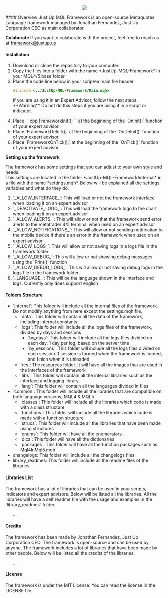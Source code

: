 <p align="center"><a href="https://symfony.com" target="_blank">
    <img src="https://s3.us-west-2.amazonaws.com/secure.notion-static.com/a405bc87-58fc-471b-8a07-f1ad1fb1fb52/Aadir_un_poco_de_texto.png?X-Amz-Algorithm=AWS4-HMAC-SHA256&X-Amz-Content-Sha256=UNSIGNED-PAYLOAD&X-Amz-Credential=AKIAT73L2G45EIPT3X45%2F20221211%2Fus-west-2%2Fs3%2Faws4_request&X-Amz-Date=20221211T182935Z&X-Amz-Expires=86400&X-Amz-Signature=6f9a25b5edace6250eeaa4d9de75b7abe55a2caa87cfadff9cd2b1c2da32d348&X-Amz-SignedHeaders=host&response-content-disposition=filename%3D%22A%25C3%25B1adir%2520un%2520poco%2520de%2520texto.png%22&x-id=GetObject">
</a></p>
#### Overview
Just Up MQL Framework is an open-source Metaquotes Language framework managed by Jonathan Fernandez, Just Up Corporation CEO as main collaborator.

**Colaborate**
If you want to colaborate with the project, feel free to reach us at [framework@justup.us](mailto:framework@justup.us "framework@justup.us")

#### Installation
<ol>
<li>Download or clone the repository to your computer. </li>
<li>Copy the files into a folder with the name *JustUp-MQL-Framework* in your MQL4/5 base folder</li>
<li>Place the code line below in your scrip/ea main file header</li>

```cpp
#include <../JustUp-MQL-Framework/Main.mqh>
```

<p>If you are using it in an Expert Advisor, follow the next steps.
**Warning** Do not do this steps if you are using it in a script or indicator.</p>
<li>Place ```cpp FrameworkInit();``` at the beginning of the `OnInit()` function of your expert advisor.</li>
<li>Place `FrameworkDeInit();` at the beginning of the `OnDeInit()` function of your expert advisor.</li>
<li>Place `FrameworkOnTick();` at the beginning of the `OnTick()` function of your expert advisor.</li>
</ol>

**Setting up the framework**
<p>The framework has some settings that you can adjust to your own style and needs.<br>
This settings are located in the folder *JustUp-MQL-Framework/internal* in a file with the name *settings.mqh*.
Below will be explained all the settings variables and what do they do.</p>
<ol>
<li>`_ALLOW_INTERFACE_`: This will load or not the framework interface when loading it on an expert advisor</li>
<li>`_DEACTIVATE_LOGO_`: This will load the framework logo to the chart when loading it on an expert advisor</li>
<li>`_ALLOW_ALERTS_`: This will allow or not that the framework send error alerts to the metatrader 4/5 terminal when used on an expert advisor</li>
<li>`_ALLOW_NOTIFICATIONS_`: This will allow or not sending notification to the mobile device if there's an error in the framework when used on an expert advisor</li>
<li>`_ALLOW_LOGS_`: This will allow or not saving logs in a logs file in the framework folder</li>
<li>`_ALLOW_DEBUG_`: This will allow or not showing debug messages using the `Print()` function</li>
<li>`_ALLOW_DEBUG_LOGS_`: This will allow or not saving debug logs in the logs file in the framework folder</li>
<li>`_LANGUAGE_`: This will be the language shown in the interface and logs. Currently only does support english</li>
</ol>

#### Folders Structure
<ul>
    <li>`internal`: This folder will include all the internal files of the framework. Do not modify anything from here except the settings.mqh file.
        <ul>
            <li>`data`: This folder will contain all the data of the framework, including internal constants</li>
            <li>`logs`: This folder will include all the logs files of the framework, divided by days and sessions
                <ul>
                    <li>`by_days`: This folder will include all the logs files divided on each day. 1 day per log, based on the server time</li>
                    <li>`by_sessions`: This folder will include all the logs files divided on each session. 1 session is formed when the framework is loaded, and finish when it is unloaded</li>
                </ul>
            <li>`res`: The resources folder. It will have all the images that are used in the interfaces of the framework</li>
            <li>`libs`: This folder will contain all the internal libraries such as the interface and logging library</li>
            <li>`lang`: This folder will contain all the languages divided in files</li>
        </ul>
    </li>
    <li>`common`: This folder will include all the libraries that are compatible on both language versions; MQL4 & MQL5
        <ul>
            <li>`classes`: This folder will include all the libraries which code is made with a class structure</li>
            <li>`functions`: This folder will include all the libraries which code is made with a function structure</li>
            <li>`strucs`: This folder will include all the libraries that have been made using structures</li>
            <li>`enums`: This folder will have all the enumerators</li>
            <li>`dics`: This folder will have all the dictionaries</li>
            <li>`packages`: This folder will have all the function packages such as Mql4InMql5.mqh</li>
        </ul>
    </li>
    <li>changelogs: This folder will include all the changelogs files</li>
    <li>library_readmes: This folder will include all the readme files of the libraries</li>
</ul>

#### Libraries List
<p>The framework has a lot of libraries that can be used in your scripts, indicators and expert advisors. Below will be listed all the libraries.
    All the libraries will have a self readme file with the usage and examples in the `library_readmes` folder.</p>
<ol>
    ...
</ol>

#### Credits
<p>The framework has been made by Jonathan Fernandez, Just Up Corporation CEO. The framework is open-source and can be used by anyone.
    The framework includes a lot of libraries that have been made by other people. Below will be listed all the credits of the libraries.</p>
<ol>
    ...
</ol>

#### License
<p>The framework is under the MIT License. You can read the license in the LICENSE file.</p>